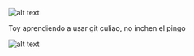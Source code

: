 ![alt text](https://i.imgur.com/52jdpCR.png)

Toy aprendiendo a usar git culiao, no inchen el pingo

![alt text](https://i.imgur.com/NC58FPm.jpg)
